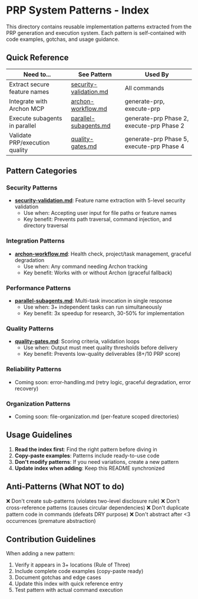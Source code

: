 # PRP System Patterns - Index

This directory contains reusable implementation patterns extracted from the PRP generation and execution system. Each pattern is self-contained with code examples, gotchas, and usage guidance.

## Quick Reference

**Need to...** | **See Pattern** | **Used By**
---|---|---
Extract secure feature names | [security-validation.md](security-validation.md) | All commands
Integrate with Archon MCP | [archon-workflow.md](archon-workflow.md) | generate-prp, execute-prp
Execute subagents in parallel | [parallel-subagents.md](parallel-subagents.md) | generate-prp Phase 2, execute-prp Phase 2
Validate PRP/execution quality | [quality-gates.md](quality-gates.md) | generate-prp Phase 5, execute-prp Phase 4

## Pattern Categories

### Security Patterns
- **[security-validation.md](security-validation.md)**: Feature name extraction with 5-level security validation
  - Use when: Accepting user input for file paths or feature names
  - Key benefit: Prevents path traversal, command injection, and directory traversal

### Integration Patterns
- **[archon-workflow.md](archon-workflow.md)**: Health check, project/task management, graceful degradation
  - Use when: Any command needing Archon tracking
  - Key benefit: Works with or without Archon (graceful fallback)

### Performance Patterns
- **[parallel-subagents.md](parallel-subagents.md)**: Multi-task invocation in single response
  - Use when: 3+ independent tasks can run simultaneously
  - Key benefit: 3x speedup for research, 30-50% for implementation

### Quality Patterns
- **[quality-gates.md](quality-gates.md)**: Scoring criteria, validation loops
  - Use when: Output must meet quality thresholds before delivery
  - Key benefit: Prevents low-quality deliverables (8+/10 PRP score)

### Reliability Patterns
- Coming soon: error-handling.md (retry logic, graceful degradation, error recovery)

### Organization Patterns
- Coming soon: file-organization.md (per-feature scoped directories)

## Usage Guidelines

1. **Read the index first**: Find the right pattern before diving in
2. **Copy-paste examples**: Patterns include ready-to-use code
3. **Don't modify patterns**: If you need variations, create a new pattern
4. **Update index when adding**: Keep this README synchronized

## Anti-Patterns (What NOT to do)

❌ Don't create sub-patterns (violates two-level disclosure rule)
❌ Don't cross-reference patterns (causes circular dependencies)
❌ Don't duplicate pattern code in commands (defeats DRY purpose)
❌ Don't abstract after <3 occurrences (premature abstraction)

## Contribution Guidelines

When adding a new pattern:
1. Verify it appears in 3+ locations (Rule of Three)
2. Include complete code examples (copy-paste ready)
3. Document gotchas and edge cases
4. Update this index with quick reference entry
5. Test pattern with actual command execution
